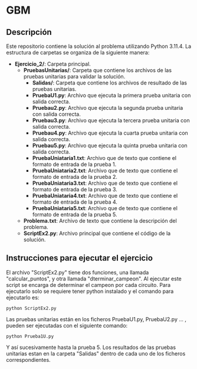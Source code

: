 # GBM

## Descripción

Este repositorio contiene la solución al problema utilizando Python 3.11.4. La estructura de carpetas se organiza de la siguiente manera:

- **Ejercicio_2/**: Carpeta principal.
  - **PruebasUnitarias/**: Carpeta que contiene los archivos de las pruebas unitarias para validar la solución.
      - **Salidas/**: Carpeta que contiene los archivos de resultado de las pruebas unitarias.
      - **PruebaU1.py**: Archivo que ejecuta la primera prueba unitaria con salida correcta.
      - **Pruebau2.py**: Archivo que ejecuta la segunda prueba unitaria con salida correcta.
      - **Pruebau3.py**: Archivo que ejecuta la tercera prueba unitaria con salida correcta.
      - **Pruebau4.py**: Archivo que ejecuta la cuarta prueba unitaria con salida correcta.
      - **Pruebau5.py**: Archivo que ejecuta la quinta prueba unitaria con salida correcta.
      - **PruebaUniataria1.txt**: Archivo que de texto que contiene el formato de entrada de la prueba 1.
      - **PruebaUniataria2.txt**: Archivo que de texto que contiene el formato de entrada de la prueba 2.
      - **PruebaUniataria3.txt**: Archivo que de texto que contiene el formato de entrada de la prueba 3.
      - **PruebaUniataria4.txt**: Archivo que de texto que contiene el formato de entrada de la prueba 4.
      - **PruebaUniataria5.txt**: Archivo que de texto que contiene el formato de entrada de la prueba 5.
  - **Problema.txt**: Archivo de texto que contiene la descripción del problema.
  - **ScriptEx2.py**: Archivo principal que contiene el código de la solución.

## Instrucciones para ejecutar el ejercicio

El archivo  "ScriptEx2.py" tiene dos funciones, una llamada "calcular_puntos", y otra llamada "dterminar_campeon". Al ejecutar 
este script se encarga de determinar el campeon por cada circuito. Para ejecutarlo solo se requiere tener python instalado y el comando para ejecutarlo es:
```shell
python ScriptEx2.py
```
Las pruebas unitarias  están en los ficheros PruebaU1.py, PruebaU2.py ... , pueden ser ejecutadas con el siguiente comando:
```shell
python Prueba1U.py
```
Y así sucesivamente hasta la prueba 5.
Los resultados de las pruebas unitarias estan en la carpeta  "Salidas" dentro de cada uno de los ficheros correspondientes.


